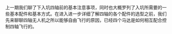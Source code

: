 上一期我们聊了下入坑四轴前的基本注意事项，同时也大概罗列了入坑所需要的一些基本配件和基本方式。在进入进一步详细了解四轴的各个配件的选型之前，我们先来聊聊四轴无人机之所以能够自由飞行的原因，已经四个马达是如何相互配合控制四轴飞行的。